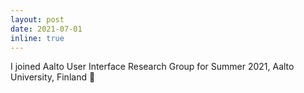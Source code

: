 ```yaml
---
layout: post
date: 2021-07-01
inline: true
---
```


I joined Aalto User Interface Research Group for Summer 2021, Aalto University, Finland 🚴
